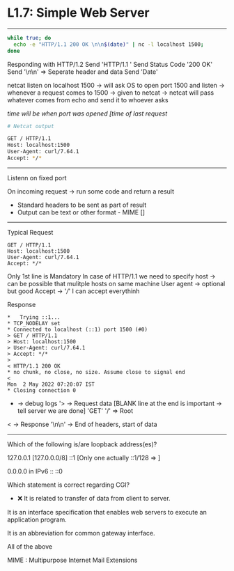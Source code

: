 # L1.7: Simple Web Server

---

```bash
while true; do
  echo -e "HTTP/1.1 200 OK \n\n$(date)" | nc -l localhost 1500;
done
```

Responding with HTTP/1.2
Send 'HTTP/1.1 '
Send Status Code '200 OK'
Send '\n\n' => Seperate header and data
Send 'Date'

netcat listen on localhost 1500
-> will ask OS to open port 1500 and listen
-> whenever a request comes to 1500
-> given to netcat
-> netcat will pass whatever comes from echo and send it to whoever asks


*time will be when port was opened [time of last request*

```bash
# Netcat output

GET / HTTP/1.1
Host: localhost:1500
User-Agent: curl/7.64.1
Accept: */*

```

----

Listenn on fixed port

On incoming request -> run some code and return a result
- Standard headers to be sent as part of result
- Output can be text or other format - MIME []


---

Typical Request

```log
GET / HTTP/1.1
Host: localhost:1500
User-Agent: curl/7.64.1
Accept: */*
```

Only 1st line is Mandatory
In case of HTTP/1.1 we need to specify host -> can be possible that mulitple hosts on same machine
User agent -> optional but good
Accept -> '*/*' I can accept everythinh 

Response

```log
*   Trying ::1...
* TCP_NODELAY set
* Connected to localhost (::1) port 1500 (#0)
> GET / HTTP/1.1
> Host: localhost:1500
> User-Agent: curl/7.64.1
> Accept: */*
> 
< HTTP/1.1 200 OK 
* no chunk, no close, no size. Assume close to signal end
< 
Mon  2 May 2022 07:20:07 IST
* Closing connection 0
```

* -> debug logs
'> -> Request data [BLANK line at the end is important -> tell server we are done]
'GET' '/' => Root

< -> Response
'\n\n' -> End of headers, start of data


----


Which of the following is/are loopback address(es)?

127.0.0.1 [127.0.0.0/8]
::1 [Only one actually ::1/128 => ]


0.0.0.0 in IPv6
::
::0


Which statement is correct regarding CGI?

- ❌ It is related to transfer of data from client to server.

It is an interface specification that enables web servers to execute an application program.

It is an abbreviation for common gateway interface.

All of the above


MIME : Multipurpose Internet Mail Extensions
